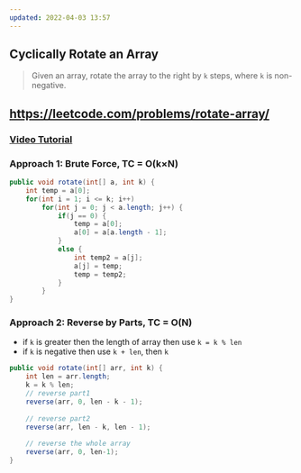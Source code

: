 ```yaml
---
updated: 2022-04-03 13:57
---
```

## Cyclically Rotate an Array
> Given an array, rotate the array to the right by `k` steps, where `k` is non-negative.

## https://leetcode.com/problems/rotate-array/
### [Video Tutorial](https://youtu.be/8RErc0VXAo8)

### Approach 1: Brute Force, TC = O(k×N)
```java
public void rotate(int[] a, int k) {
    int temp = a[0];
    for(int i = 1; i <= k; i++)
        for(int j = 0; j < a.length; j++) {
            if(j == 0) {
                temp = a[0];
                a[0] = a[a.length - 1];
            }
            else {
                int temp2 = a[j];
                a[j] = temp;
                temp = temp2;
            }
        }
}
```
### Approach 2: Reverse by Parts, TC = O(N)
- if `k` is greater then the length of array then use `k = k % len`
- if `k` is negative then use `k + len`, then `k`
```java
public void rotate(int[] arr, int k) {
    int len = arr.length;
    k = k % len;
    // reverse part1
    reverse(arr, 0, len - k - 1);
    
    // reverse part2
    reverse(arr, len - k, len - 1);
    
    // reverse the whole array
    reverse(arr, 0, len-1);
}
```
